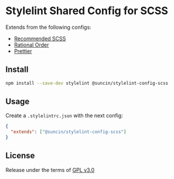 # Stylelint Shared Config for SCSS

Extends from the following configs:

- [Recommended SCSS](https://npm.im/stylelint-config-recommended-scss)
- [Rational Order](https://npm.im/stylelint-config-rational-order)
- [Prettier](https://npm.im/stylelint-config-prettier)

## Install

```bash
npm install --save-dev stylelint @suncin/stylelint-config-scss
```

## Usage

Create a `.stylelintrc.json` with the next config:

```json
{
  "extends": ["@suncin/stylelint-config-scss"]
}
```

## License

Release under the terms of [GPL v3.0](./LICENSE)
